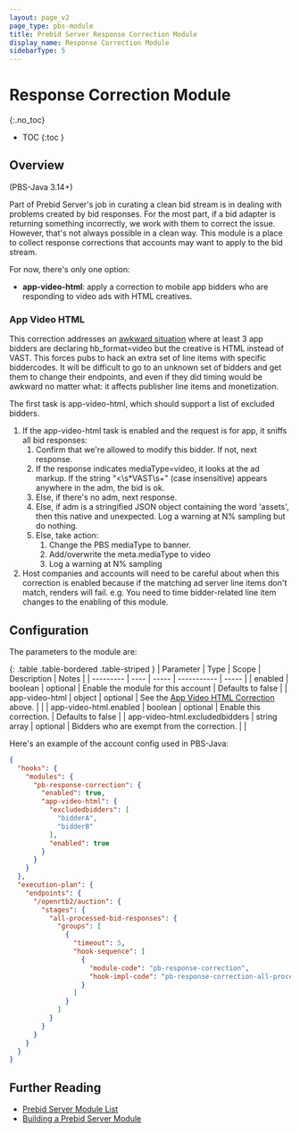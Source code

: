 ```yaml
---
layout: page_v2
page_type: pbs-module
title: Prebid Server Response Correction Module
display_name: Response Correction Module
sidebarType: 5
---
```


# Response Correction Module
{:.no_toc}

- TOC
{:toc }

## Overview

(PBS-Java 3.14+)

Part of Prebid Server's job in curating a clean bid stream is in dealing with problems created by bid responses.
For the most part, if a bid adapter is returning something incorrectly, we work with them to correct the issue.
However, that's not always possible in a clean way. This module is a place to collect response corrections that
accounts may want to apply to the bid stream.

For now, there's only one option:

- **app-video-html**: apply a correction to mobile app bidders who are responding to video ads with HTML creatives.

### App Video HTML

This correction addresses an [awkward situation](https://github.com/prebid/prebid-mobile-ios/issues/979) where at least 3 app bidders are declaring hb_format=video but the creative is HTML instead of VAST. This forces pubs to hack an extra set of line items with specific biddercodes. It will be difficult to go to an unknown set of bidders and get them to change their endpoints, and even if they did timing would be awkward no matter what: it affects publisher line items and monetization.

The first task is app-video-html, which should support a list of excluded bidders.

1. If the app-video-html task is enabled and the request is for app, it sniffs all bid responses:
    1. Confirm that we're allowed to modify this bidder. If not, next response.
    1. If the response indicates mediaType=video, it looks at the ad markup. If the string "<\s*VAST\s+" (case insensitive) appears anywhere in the adm, the bid is ok.
    1. Else, if there's no adm, next response.
    1. Else, if adm is a stringified JSON object containing the word 'assets', then this native and unexpected. Log a warning at N% sampling but do nothing.
    1. Else, take action:
        1. Change the PBS mediaType to banner.
        1. Add/overwrite the meta.mediaType to video
        1. Log a warning at N% sampling
1. Host companies and accounts will need to be careful about when this correction is enabled because if the matching ad server line items don't match, renders will fail. e.g. You need to time bidder-related line item changes to the enabling of this module.

## Configuration

The parameters to the module are:

{: .table .table-bordered .table-striped }
| Parameter | Type | Scope | Description | Notes |
| --------- | ---- | ----- | ----------- | ----- |
| enabled | boolean | optional | Enable the module for this account | Defaults to false |
| app-video-html | object | optional | See the [App Video HTML Correction](#app-video-html) above. | |
| app-video-html.enabled | boolean | optional | Enable this correction. | Defaults to false |
| app-video-html.excludedbidders | string array | optional | Bidders who are exempt from the correction. | |

Here's an example of the account config used in PBS-Java:

```json
{
  "hooks": {
    "modules": {
      "pb-response-correction": {
        "enabled": true,
        "app-video-html": {
          "excludedbidders": [
            "bidderA",
            "bidderB"
          ],
          "enabled": true
        }
      }
    }
  },
  "execution-plan": {
    "endpoints": {
      "/openrtb2/auction": {
        "stages": {
          "all-processed-bid-responses": {
            "groups": [
              {
                "timeout": 5,
                "hook-sequence": [
                  {
                    "module-code": "pb-response-correction",
                    "hook-impl-code": "pb-response-correction-all-processed-bid-responses"
                  }
                ]
              }
            ]
          }
        }
      }
    }
  }
}
```

## Further Reading

- [Prebid Server Module List](/prebid-server/pbs-modules/index.html)
- [Building a Prebid Server Module](/prebid-server/developers/add-a-module.html)
